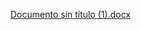 [Documento sin título (1).docx](https://github.com/user-attachments/files/20094478/Documento.sin.titulo.1.docx)

